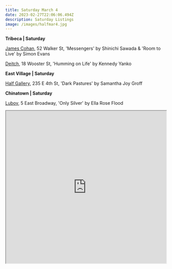 ```yaml
---
title: Saturday March 4
date: 2023-02-27T22:06:06.494Z
description: Saturday Listings
image: /images/halfmar4.jpg
---
```

**T﻿ribeca | Saturday**

[James Cohan](https://www.jamescohan.com/exhibitions), 52 Walker St, 'Messengers' by Shinichi Sawada & 'Room to Live' by Simon Evans

[Deitch](https://deitch.com/new-york/exhibitions/kennedy-yank-humming-on-life), 18 Wooster St, 'Humming on Life' by Kennedy Yanko

**East Village | Saturday**

[Half Gallery](https://halfgallery.com/), 235 E 4th St, 'Dark Pastures' by Samantha Joy Groff

**C﻿hinatown | Saturday**

[Lubov](https://lubov.nyc/), 5 East Broadway, 'Only Silver' by Ella Rose Flood

<iframe src="https://www.google.com/maps/d/u/3/embed?mid=1DbtltvaAam5TeHFzSm657ufTN5eX3js&ehbc=2E312F" width="100%" height="480"></iframe>